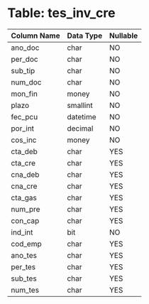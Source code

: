 # Table: tes_inv_cre

| Column Name | Data Type | Nullable |
|-------------|-----------|----------|
| ano_doc | char | NO |
| per_doc | char | NO |
| sub_tip | char | NO |
| num_doc | char | NO |
| mon_fin | money | NO |
| plazo | smallint | NO |
| fec_pcu | datetime | NO |
| por_int | decimal | NO |
| cos_inc | money | NO |
| cta_deb | char | YES |
| cta_cre | char | YES |
| cna_deb | char | YES |
| cna_cre | char | YES |
| cta_gas | char | YES |
| num_pre | char | YES |
| con_cap | char | YES |
| ind_int | bit | NO |
| cod_emp | char | YES |
| ano_tes | char | YES |
| per_tes | char | YES |
| sub_tes | char | YES |
| num_tes | char | YES |
